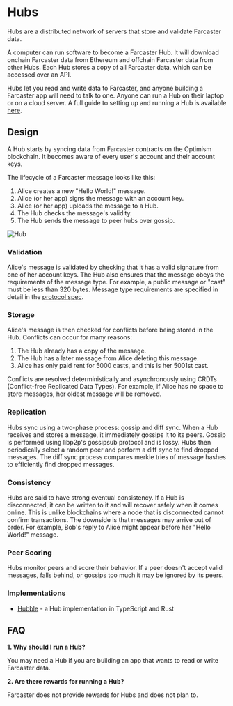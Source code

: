 # Hubs

Hubs are a distributed network of servers that store and validate Farcaster data.

A computer can run software to become a Farcaster Hub. It will download onchain Farcaster data from Ethereum and offchain Farcaster data from other Hubs. Each Hub stores a copy of all Farcaster data, which can be accessed over an API.

Hubs let you read and write data to Farcaster, and anyone building a Farcaster app will need to talk to one. Anyone can run a Hub on their laptop or on a cloud server. A full guide to setting up and running a Hub is available [here](https://www.thehubble.xyz).

## Design

A Hub starts by syncing data from Farcaster contracts on the Optimism blockchain. It becomes aware of every user's account and their account keys.

The lifecycle of a Farcaster message looks like this:

1. Alice creates a new "Hello World!" message.
2. Alice (or her app) signs the message with an account key.
3. Alice (or her app) uploads the message to a Hub.
4. The Hub checks the message's validity.
5. The Hub sends the message to peer hubs over gossip.

![Hub](/assets/hub.png)

### Validation

Alice's message is validated by checking that it has a valid signature from one of her account keys. The Hub also ensures that the message obeys the requirements of the message type. For example, a public message or "cast" must be less than 320 bytes. Message type requirements are specified in detail in the [protocol spec](https://github.com/farcasterxyz/protocol/blob/main/docs/SPECIFICATION.md).

### Storage

Alice's message is then checked for conflicts before being stored in the Hub. Conflicts can occur for many reasons:

1. The Hub already has a copy of the message.
2. The Hub has a later message from Alice deleting this message.
3. Alice has only paid rent for 5000 casts, and this is her 5001st cast.

Conflicts are resolved deterministically and asynchronously using CRDTs (Conflict-free Replicated Data Types). For example, if Alice has no space to store messages, her oldest message will be removed.

### Replication

Hubs sync using a two-phase process: gossip and diff sync. When a Hub receives and stores a message, it immediately gossips it to its peers. Gossip is performed using libp2p's gossipsub protocol and is lossy. Hubs then periodically select a random peer and perform a diff sync to find dropped messages. The diff sync process compares merkle tries of message hashes to efficiently find dropped messages.

### Consistency

Hubs are said to have strong eventual consistency. If a Hub is disconnected, it can be written to it and will recover safely when it comes online. This is unlike blockchains where a node that is disconnected cannot confirm transactions. The downside is that messages may arrive out of order. For example, Bob's reply to Alice might appear before her "Hello World!" message.

### Peer Scoring

Hubs monitor peers and score their behavior. If a peer doesn't accept valid messages, falls behind, or gossips too much it may be ignored by its peers.

### Implementations

- [Hubble](https://www.thehubble.xyz) - a Hub implementation in TypeScript and Rust

## FAQ

**1. Why should I run a Hub?**

You may need a Hub if you are building an app that wants to read or write Farcaster data.

**2. Are there rewards for running a Hub?**

Farcaster does not provide rewards for Hubs and does not plan to.
